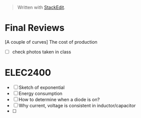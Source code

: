 


> Written with [StackEdit](https://stackedit.io/).

# Final Reviews
[A couple of curves] The cost of production

- [ ] check photos taken in class

# ELEC2400
- [ ] Sketch of exponential
- [ ] Energy consumption
- [ ] How to determine when a diode is on?
- [ ] Why current, voltage is consistent in inductor/capacitor
- [ ] 
<!--stackedit_data:
eyJoaXN0b3J5IjpbLTU5MjQ3MDU5MywtMTQyMTUzMTg5MiwzNT
QxNDYzMzgsLTEzMjczMjMwMjMsLTE4NDQ3MDc0NiwyMTM1NTgz
Njc0LC0xNDcyNjcxNDEwXX0=
-->